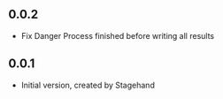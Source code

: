 ## 0.0.2

- Fix Danger Process finished before writing all results

## 0.0.1

- Initial version, created by Stagehand
